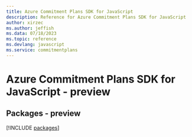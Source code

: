 ```yaml
---
title: Azure Commitment Plans SDK for JavaScript
description: Reference for Azure Commitment Plans SDK for JavaScript
author: xirzec
ms.author: jeffish
ms.data: 07/18/2023
ms.topic: reference
ms.devlang: javascript
ms.service: commitmentplans
---
```

# Azure Commitment Plans SDK for JavaScript - preview
## Packages - preview
[!INCLUDE [packages](commitment-plans-index.md)]